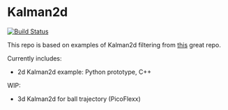 # Kalman2d

[![Build Status](https://travis-ci.org/juliangaal/kalman.svg?branch=master)](https://travis-ci.org/juliangaal/kalman)

This repo is based on examples of Kalman2d filtering from [this](https://github.com/balzer82/Kalman) great repo.

Currently includes:
* 2d Kalman2d example: Python prototype, C++

WIP:
* 3d Kalman2d for ball trajectory (PicoFlexx)
